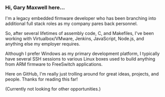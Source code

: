 ### Hi, Gary Maxwell here...

I'm a legacy embedded firmware developer who has been branching into additional full stack roles as my company pares back personnel.

So, after several lifetimes of assembly code, C, and Makefiles, I've been working with Virtualbox/VMware, Jenkins, JavaScript, Node.js, and anything else my employer requires.

Although I prefer Windows as my primary development platform, I typically have several SSH sessions to various Linux boxes used to build anything from ARM firmware to FreeSwitch applications.

Here on GitHub, I'm really just trolling around for great ideas, projects, and people. Thanks for reading this far!

(Currently not looking for other opportunities.)

<!--
**gmaxwell447/gmaxwell447** is a ✨ _special_ ✨ repository because its `README.md` (this file) appears on your GitHub profile.

Here are some ideas to get you started:

- 🔭 I’m currently working on ...
- 🌱 I’m currently learning ...
- 👯 I’m looking to collaborate on ...
- 🤔 I’m looking for help with ...
- 💬 Ask me about ...
- 📫 How to reach me: ...
- 😄 Pronouns: ...
- ⚡ Fun fact: ...
-->
